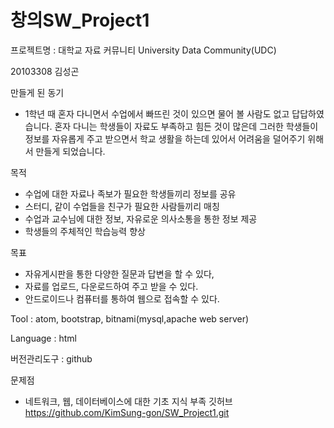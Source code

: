 # 창의SW_Project1
프로젝트명 : 대학교 자료 커뮤니티 
University Data Community(UDC)

20103308 김성곤

만들게 된 동기
- 1학년 때 혼자 다니면서 수업에서 빠뜨린 것이 있으면 물어 볼 사람도 없고
답답하였습니다. 혼자 다니는 학생들이 자료도 부족하고 힘든 것이 많은데
그러한 학생들이 정보를 자유롭게 주고 받으면서 학교 생활을 하는데 있어서
어려움을 덜어주기 위해서 만들게 되었습니다. 

목적
- 수업에 대한 자료나 족보가 필요한 학생들끼리 정보를 공유
- 스터디, 같이 수업들을 친구가 필요한 사람들끼리 매칭
- 수업과 교수님에 대한 정보, 자유로운 의사소통을 통한 정보 제공
- 학생들의 주체적인 학습능력 향상

목표
- 자유게시판을 통한 다양한 질문과 답변을 할 수 있다,
- 자료를 업로드, 다운로드하여 주고 받을 수 있다.
- 안드로이드나 컴퓨터를 통하여 웹으로 접속할 수 있다.

Tool : atom, bootstrap, bitnami(mysql,apache web server)

Language : html

버전관리도구 : github

문제점
- 네트워크, 웹, 데이터베이스에 대한 기초 지식 부족
깃허브 https://github.com/KimSung-gon/SW_Project1.git
